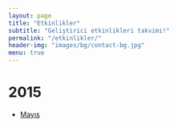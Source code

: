 ```yaml
---
layout: page
title: "Etkinlikler"
subtitle: "Geliştirici etkinlikleri takvimi!"
permalink: "/etkinlikler/"
header-img: "images/bg/contact-bg.jpg"
menu: true
---
```


# 2015

* [Mayıs](/etkinlikler/2015/mayis/)
